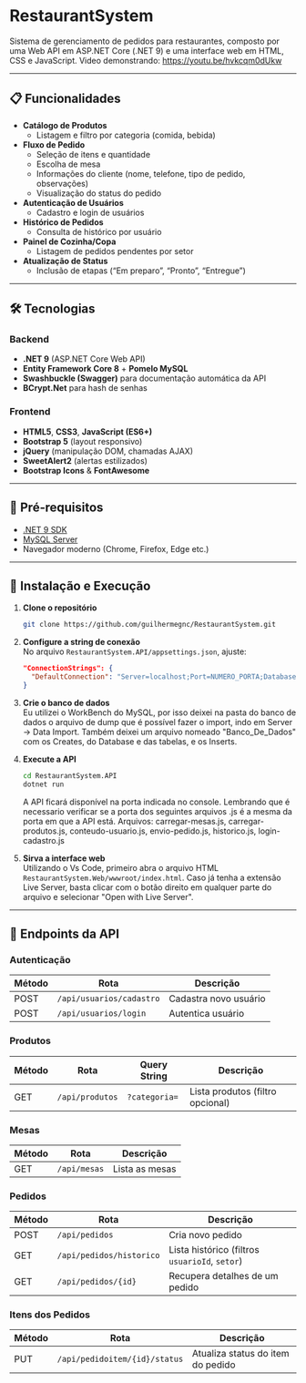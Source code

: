 # RestaurantSystem

Sistema de gerenciamento de pedidos para restaurantes, composto por uma Web API em ASP.NET Core (.NET 9) e uma interface web em HTML, CSS e JavaScript. Video demonstrando: https://youtu.be/hvkcqm0dUkw

---

## 📋 Funcionalidades

- **Catálogo de Produtos**  
  - Listagem e filtro por categoria (comida, bebida)
- **Fluxo de Pedido**  
  - Seleção de itens e quantidade  
  - Escolha de mesa  
  - Informações do cliente (nome, telefone, tipo de pedido, observações)  
  - Visualização do status do pedido  
- **Autenticação de Usuários**  
  - Cadastro e login de usuários  
- **Histórico de Pedidos**  
  - Consulta de histórico por usuário  
- **Painel de Cozinha/Copa**  
  - Listagem de pedidos pendentes por setor  
- **Atualização de Status**  
  - Inclusão de etapas (“Em preparo”, “Pronto”, “Entregue”)

---

## 🛠 Tecnologias

### Backend
- **.NET 9** (ASP.NET Core Web API)  
- **Entity Framework Core 8** + **Pomelo MySQL**  
- **Swashbuckle (Swagger)** para documentação automática da API  
- **BCrypt.Net** para hash de senhas  

### Frontend
- **HTML5**, **CSS3**, **JavaScript (ES6+)**  
- **Bootstrap 5** (layout responsivo)  
- **jQuery** (manipulação DOM, chamadas AJAX)  
- **SweetAlert2** (alertas estilizados)  
- **Bootstrap Icons** & **FontAwesome**  

---

## 🚀 Pré‑requisitos

- [.NET 9 SDK](https://dotnet.microsoft.com/download/dotnet/9.0)  
- [MySQL Server](https://dev.mysql.com/downloads/)  
- Navegador moderno (Chrome, Firefox, Edge etc.)

---

## 🔧 Instalação e Execução

1. **Clone o repositório**
   ```bash
   git clone https://github.com/guilhermegnc/RestaurantSystem.git
   ```
2. **Configure a string de conexão**  
   No arquivo `RestaurantSystem.API/appsettings.json`, ajuste:
   ```json
   "ConnectionStrings": {
     "DefaultConnection": "Server=localhost;Port=NUMERO_PORTA;Database=restaurante;User=SEU_USUARIO;Password=SUA_SENHA;"
   }
   ```
3. **Crie o banco de dados**  
   Eu utilizei o WorkBench do MySQL, por isso deixei na pasta do banco de dados
   o arquivo de dump que é possível fazer o import, indo em Server -> Data Import.
   Também deixei um arquivo nomeado "Banco_De_Dados" com os Creates, do Database e das tabelas, e os Inserts.

4. **Execute a API**  
   ```bash
   cd RestaurantSystem.API
   dotnet run
   ```
   A API ficará disponível na porta indicada no console.
   Lembrando que é necessario verificar se a porta dos seguintes arquivos .js é a mesma da porta em que a API está.
   Arquivos: carregar-mesas.js, carregar-produtos.js, conteudo-usuario.js, envio-pedido.js, historico.js, login-cadastro.js 

5. **Sirva a interface web**  
   Utilizando o Vs Code, primeiro abra o arquivo HTML `RestaurantSystem.Web/wwwroot/index.html`. 
   Caso já tenha a extensão Live Server, basta clicar com o botão direito em qualquer parte do arquivo e selecionar "Open with Live Server".

   
---

## 📡 Endpoints da API

### Autenticação
| Método | Rota                         | Descrição                  |
| ------ | ---------------------------- | -------------------------- |
| POST   | `/api/usuarios/cadastro`     | Cadastra novo usuário      |
| POST   | `/api/usuarios/login`        | Autentica usuário          |

### Produtos
| Método | Rota                    | Query String      | Descrição                             |
| ------ | ----------------------- | ----------------- | ------------------------------------- |
| GET    | `/api/produtos`         | `?categoria=`     | Lista produtos (filtro opcional)      |

### Mesas
| Método | Rota              | Descrição                       |
| ------ | ----------------- | ------------------------------- |
| GET    | `/api/mesas`      | Lista as mesas                  |

### Pedidos
| Método | Rota                                  | Descrição                                      |
| ------ | ------------------------------------- | ---------------------------------------------- |
| POST   | `/api/pedidos`                        | Cria novo pedido                               |
| GET    | `/api/pedidos/historico`              | Lista histórico (filtros `usuarioId`, `setor`) |
| GET    | `/api/pedidos/{id}`                   | Recupera detalhes de um pedido                 |

### Itens dos Pedidos
| Método | Rota                                  | Descrição                                      |
| ------ | ------------------------------------- | ---------------------------------------------- |
| PUT    | `/api/pedidoitem/{id}/status`         | Atualiza status do item do pedido              |

```
